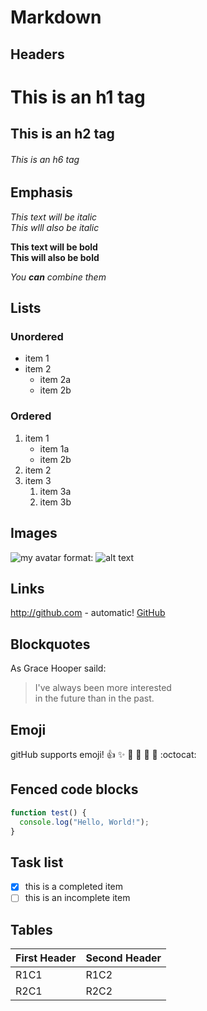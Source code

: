 # Markdown

## Headers
# This is an h1 tag
## This is an h2 tag
###### This is an h6 tag

## Emphasis
*This text will be italic*<br>
_This wlll also be italic_

**This text will be bold**<br>
__This will also be bold__

*You **can** combine them*

## Lists

### Unordered
* item 1
* item 2
  * item 2a
  * item 2b

### Ordered
1. item 1
   * item 1a
   * item 2b
2. item 2
3. item 3
   1. item 3a
   2. item 3b

## Images
![my avatar](https://avatars2.githubusercontent.com/u/14866796?s=96&v=4)
format: ![alt text](url)

## Links
http://github.com - automatic!
[GitHub](http://github.com)

## Blockquotes
As Grace Hooper saild:
> I've always been more interested<br>
> in the future than in the past.

## Emoji
gitHub supports emoji!
:+1: :sparkles: :camel: :tada: :rocket: :metal: :octocat:

## Fenced code blocks
```javascript
function test() {
  console.log("Hello, World!");
}
```

## Task list
- [x] this is a completed item
- [ ] this is an incomplete item

## Tables
First Header | Second Header
--- | ---
R1C1 | R1C2
R2C1 | R2C2


